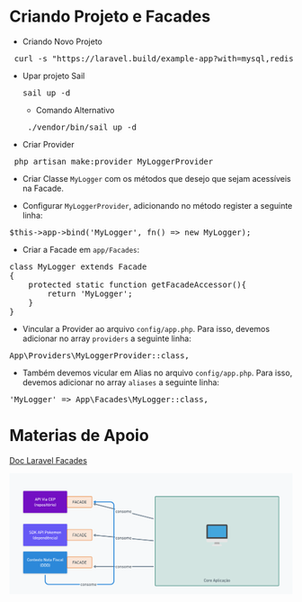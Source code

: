 # Criando Projeto e Facades

-   Criando Novo Projeto
<pre> curl -s "https://laravel.build/example-app?with=mysql,redis" | bash</pre>

-   Upar projeto Sail
    <pre>sail up -d</pre>

    -   Comando Alternativo
    <pre> ./vendor/bin/sail up -d</pre>

-   Criar Provider
<pre> php artisan make:provider MyLoggerProvider</pre>

-   Criar Classe `MyLogger` com os métodos que desejo que sejam acessíveis na Facade.

-   Configurar `MyLoggerProvider`, adicionando no método register a seguinte linha:
<pre>$this->app->bind('MyLogger', fn() => new MyLogger);</pre>

-   Criar a Facade em `app/Facades`:
<pre>
class MyLogger extends Facade
{
    protected static function getFacadeAccessor(){
        return 'MyLogger';
    }
}
</pre>

-   Vincular a Provider ao arquivo `config/app.php`. Para isso, devemos adicionar no array `providers` a seguinte linha:
<pre>App\Providers\MyLoggerProvider::class,</pre>

-   Também devemos vicular em Alias no arquivo `config/app.php`. Para isso, devemos adicionar no array `aliases` a seguinte linha:
<pre>'MyLogger' => App\Facades\MyLogger::class,</pre>

# Materias de Apoio

[Doc Laravel Facades](https://laravel.com/docs/9.x/facades#facades-vs-dependency-injection)

<img src="./public/exemplo-uso-facades.png" alt="Imagem com exemplo de aplicação de Facades em um projeto Laravel" title="Imagem com exemplo de aplicação de Facades em um projeto Laravel">
